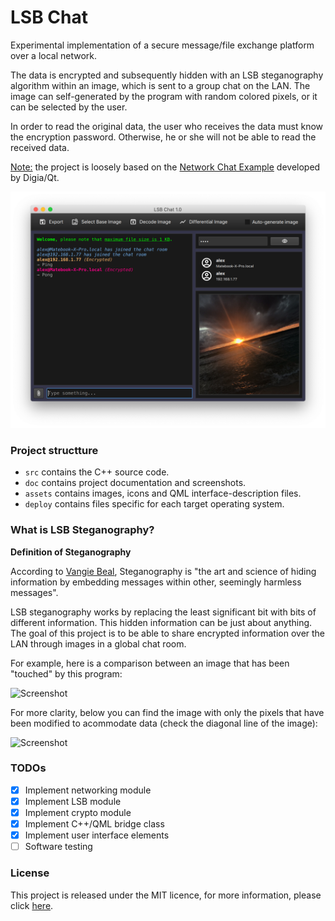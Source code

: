 # LSB Chat

Experimental implementation of a secure message/file exchange platform over a local network.

The data is encrypted and subsequently hidden with an LSB steganography algorithm within an image, which is sent to a group chat on the LAN. The image can self-generated by the program with random colored pixels, or it can be selected by the user.

In order to read the original data, the user who receives the data must know the encryption password. Otherwise, he or she will not be able to read the received data.

<u>Note:</u> the project is loosely based on the [Network Chat Example](https://doc.qt.io/qt-5/qtnetwork-network-chat-example.html) developed by Digia/Qt.

![Screenshot](doc/screenshot.png)

### Project structture

- `src` contains the C++ source code.
- `doc` contains project documentation and screenshots.
- `assets` contains images, icons and QML interface-description files.
- `deploy` contains files specific for each target operating system.

### What is LSB Steganography?

**Definition of Steganography**

According to [Vangie Beal](https://www.webopedia.com/TERM/S/steganography.html), Steganography is "the art and science of hiding information by embedding messages within other, seemingly harmless messages". 

LSB steganography works by replacing the least significant bit with bits of different information. This hidden information can be just about anything. The goal of this project is to be able to share encrypted information over the LAN through images in a global chat room.

For example, here is a comparison between an image that has been "touched" by this program:

![Screenshot](doc/LSB_Composite.png)

For more clarity, below you can find the image with only the pixels that have been modified to acommodate data (check the diagonal line of the image):

![Screenshot](doc/LSB_Differential.png)


### TODOs

- [x] Implement networking module
- [x] Implement LSB module
- [x] Implement crypto module
- [x] Implement C++/QML bridge class
- [x] Implement user interface elements
- [ ] Software testing

### License

This project is released under the MIT licence, for more information, please click [here](LICENCE.md).

